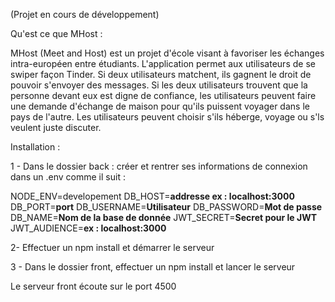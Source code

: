 (Projet en cours de développement)

Qu'est ce que MHost :

MHost (Meet and Host) est un projet d'école visant à favoriser les échanges intra-européen entre étudiants.
L'application permet aux utilisateurs de se swiper façon Tinder. Si deux utilisateurs matchent, ils gagnent le droit de pouvoir s'envoyer des messages. Si les deux utilisateurs trouvent que la personne devant eux est digne de confiance, les utilisateurs peuvent faire une demande d'échange de maison pour qu'ils puissent voyager dans le pays de l'autre.
Les utilisateurs peuvent choisir s'ils héberge, voyage ou s'ls veulent juste discuter.


Installation :

1 - Dans le dossier back : créer et rentrer ses informations de connexion dans un .env comme il suit : 

NODE_ENV=developement
DB_HOST=**addresse ex : localhost:3000**
DB_PORT=**port**
DB_USERNAME=**Utilisateur**
DB_PASSWORD=**Mot de passe**
DB_NAME=**Nom de la base de donnée**
JWT_SECRET=**Secret pour le JWT**
JWT_AUDIENCE=**ex : localhost:3000**

2- Effectuer un npm install et démarrer le serveur

3 - Dans le dossier front, effectuer un npm install et lancer le serveur

Le serveur front écoute sur le port 4500